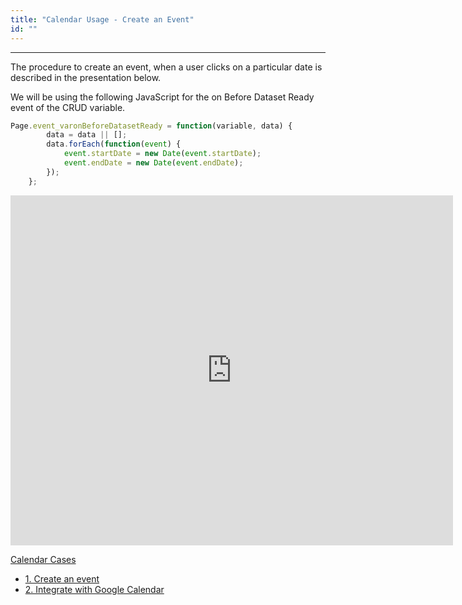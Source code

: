 ```yaml
---
title: "Calendar Usage - Create an Event"
id: ""
---
```

---
The procedure to create an event, when a user clicks on a particular date is described in the presentation below.

We will be using the following JavaScript for the on Before Dataset Ready event of the CRUD variable.

```js
Page.event_varonBeforeDatasetReady = function(variable, data) {
        data = data || [];
        data.forEach(function(event) {
            event.startDate = new Date(event.startDate);
            event.endDate = new Date(event.endDate);
        });
    };
```

<iframe width="708" height="560" src="https://docs.google.com/presentation/d/e/2PACX-1vQ_wvcYti0_pcX6CQSYhRjaXxC0VeOfIQGm0cGW9AlDUZ_PjcxA0m6ifob35W4IYZ4ERTKfzaQrqG9-/embed?start=false&amp;loop=false&amp;delayms=3000" frameborder="0" allowfullscreen="allowfullscreen" mozallowfullscreen="mozallowfullscreen" webkitallowfullscreen="webkitallowfullscreen"></iframe>

[Calendar Cases](/learn/app-development/widgets/form-widgets/calendar/#use-cases)

- [1. Create an event](/learn/how-tos/calendar-usage-create-event/)
- [2. Integrate with Google Calendar](/learn/how-tos/calender-usage-google-calendar-integration/)
